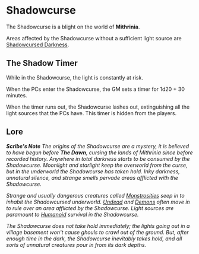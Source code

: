 # Shadowcurse

The Shadowcurse is a blight on the world of **Mithrinia**.

Areas affected by the Shadowcurse without a sufficient light source are [Shadowcursed Darkness](Darkness.md#Shadowcursed%20Darkness).

## The Shadow Timer

While in the Shadowcurse, the light is constantly at risk.

When the PCs enter the Shadowcurse, the GM sets a timer for 1d20 + 30 minutes.

When the timer runs out, the Shadowcurse lashes out, extinguishing all the light sources that the PCs have. This timer is hidden from the players.

## Lore

***Scribe's Note***
*The origins of the Shadowcurse are a mystery, it is believed to have begun before **The Dawn**, cursing the lands of Mithrinia since before recorded history. Anywhere in total darkness starts to be consumed by the Shadowcurse. Moonlight and starlight keep the overworld from the curse, but in the underworld the Shadowcurse has taken hold. Inky darkness, unnatural silence, and strange smells pervade areas afflicted with the Shadowcurse.*

*Strange and usually dangerous creatures called [Monstrosities](../../Resources%20for%20GMs/Creature%20Types/Monstrosity.md) seep in to inhabit the Shadowcursed underworld. [Undead](../../Resources%20for%20GMs/Creature%20Types/Undead.md) and [Demons](../../Resources%20for%20GMs/Creature%20Types/Demon.md) often move in to rule over an area afflicted by the Shadowcurse. Light sources are paramount to [Humanoid](../../Resources%20for%20GMs/Creature%20Types/Humanoid.md) survival in the Shadowcurse.*

*The Shadowcurse does not take hold immediately; the lights going out in a village basement won't cause ghouls to crawl out of the ground. But, after enough time in the dark, the Shadowcurse inevitably takes hold, and all sorts of unnatural creatures pour in from its dark depths.*
